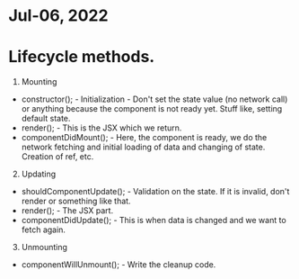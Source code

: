 # Jul-06, 2022

# Lifecycle methods.

1. Mounting
- constructor(); - Initialization - Don't set the state value  (no network call) or anything because the component is not ready yet. Stuff like, setting default state.
- render(); - This is the JSX which we return.
- componentDidMount(); - Here, the component is ready, we do the network fetching and initial loading of data and changing of state. Creation of ref, etc.


2. Updating
- shouldComponentUpdate(); - Validation on the state. If it is invalid, don't render or something like that.
- render(); - The JSX part.
- componentDidUpdate(); - This is when data is changed and we want to fetch again.

3. Unmounting
- componentWillUnmount(); - Write the cleanup code.


